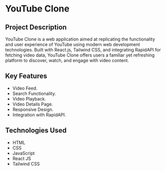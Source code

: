 # YouTube Clone

## Project Description
YouTube Clone is a web application aimed at replicating the functionality and user experience of YouTube using modern web development technologies. Built with React.js, Tailwind CSS, and integrating RapidAPI for fetching video data, YouTube Clone offers users a familiar yet refreshing platform to discover, watch, and engage with video content.

## Key Features
- Video Feed.
- Search Functionality.
- Video Playback.
- Video Details Page.
- Responsive Design.
- Integration with RapidAPI.

## Technologies Used
- HTML
- CSS
- JavaScript
- React JS
- Tailwind CSS